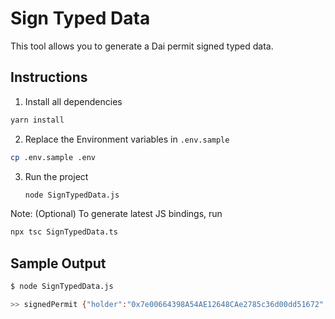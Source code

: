 # Sign Typed Data
This tool allows you to generate a Dai permit signed typed data.

## Instructions

1. Install all dependencies

 ```bash
yarn install
```

2. Replace the Environment variables in `.env.sample`
```bash
cp .env.sample .env
```

3. Run the project
   ```bash
   node SignTypedData.js
   ```

Note: (Optional) To generate latest JS bindings, run

   ```bash
   npx tsc SignTypedData.ts
   ```


## Sample Output

```bash
$ node SignTypedData.js

>> signedPermit {"holder":"0x7e00664398A54AE12648CAe2785c36d00dd51672","spender":"0xd3a67F512c338f63c3f81818eFD763fF8C916B73","expiry":1648277766,"allowed":true,"nonce":9,"v":28,"r":"0xc40490abb8a14b2305d1da0f50a280a929c427b5d54d94d1c5c6acbcaff7409e","s":"0x7367c5a4ac22a184b8d56a52f07ba7a16ed4c2569e2d3dcea393fa6c44e5b64d"}
```